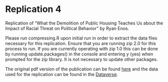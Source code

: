 # Replication 4

Replication of “What the Demolition of Public Housing Teaches Us about the Impact of Racial Threat on Political Behavior” by Ryan Enos.

Please run compressing.R upon initial run in order to extract the data files necessary for this replication. Ensure that you are running zip 2.0 for this process to run. If you are currently operating with zip 1.0 this can be done by running update.packages() in the console and entering y (yes) when prompted for the zip library. It is not necessary to update other packages.

The original pdf version of the publication can be found [here](https://scholar.harvard.edu/files/renos/files/enoschicago.pdf) and the data used for the replication can be found in the [Dataverse](https://dataverse.harvard.edu/dataset.xhtml?persistentId=doi:10.7910/DVN/26612).
